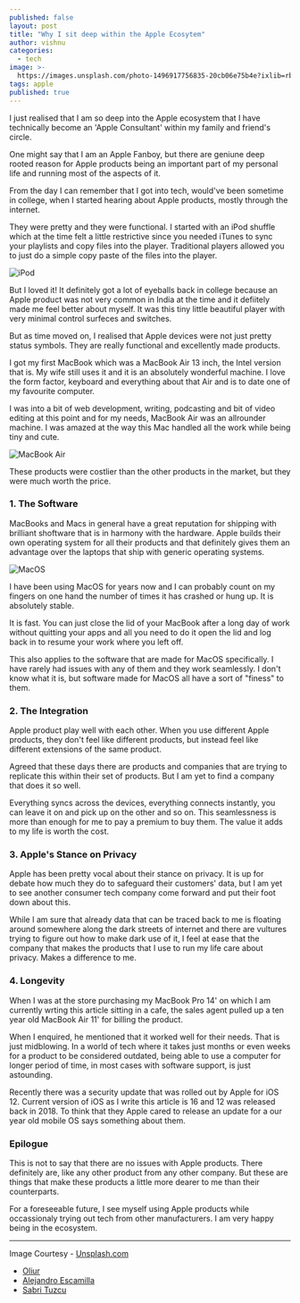 ```yaml
---
published: false
layout: post
title: "Why I sit deep within the Apple Ecosytem"
author: vishnu
categories:
  - tech
image: >-
  https://images.unsplash.com/photo-1496917756835-20cb06e75b4e?ixlib=rb-4.0.3&ixid=MnwxMjA3fDB8MHxwaG90by1wYWdlfHx8fGVufDB8fHx8&auto=format&fit=crop&w=2273&q=80
tags: apple
published: true
---
```

I just realised that I am so deep into the Apple ecosystem that I have technically become an 'Apple Consultant' within my family and friend's circle.

One might say that I am an Apple Fanboy, but there are geniune deep rooted reason for Apple products being an important part of my personal life and running most of the aspects of it.

From the day I can remember that I got into tech, would've been sometime in college, when I started hearing about Apple products, mostly through the internet.

They were pretty and they were functional. I started with an iPod shuffle which at the time felt a little restrictive since you needed iTunes to sync your playlists and copy files into the player. Traditional players allowed you to just do a simple copy paste of the files into the player.

![iPod](https://images.unsplash.com/photo-1485609315582-cfffa02888e8?ixlib=rb-4.0.3&ixid=MnwxMjA3fDB8MHxwaG90by1wYWdlfHx8fGVufDB8fHx8&auto=format&fit=crop&w=2670&q=80)

But I loved it! It definitely got a lot of eyeballs back in college because an Apple product was not very common in India at the time and it defiitely made me feel better about myself. It was this tiny little beautiful player with very minimal control surfeces and switches.

But as time moved on, I realised that Apple devices were not just pretty status symbols. They are really functional and excellently made products.

I got my first MacBook which was a MacBook Air 13 inch, the Intel version that is. My wife still uses it and it is an absolutely wonderful machine. I love the form factor, keyboard and everything about that Air and is to date one of my favourite computer.

I was into a bit of web development, writing, podcasting and bit of video editing at this point and for my needs, MacBook Air was an allrounder machine. I was amazed at the way this Mac handled all the work while being tiny and cute.

![MacBook Air](https://images.unsplash.com/flagged/1/apple-gear-looking-pretty.jpg?ixlib=rb-4.0.3&ixid=MnwxMjA3fDB8MHxwaG90by1wYWdlfHx8fGVufDB8fHx8&auto=format&fit=crop&w=2670&q=80)

These products were costlier than the other products in the market, but they were much worth the price.

### 1. The Software
MacBooks and Macs in general have a great reputation for shipping with brilliant shoftware that is in harmony with the hardware. Apple builds their own operating system for all their products and that definitely gives them an advantage over the laptops that ship with generic operating systems.

![MacOS](https://images.unsplash.com/photo-1558942077-32bb54aac140?ixlib=rb-4.0.3&ixid=MnwxMjA3fDB8MHxwaG90by1wYWdlfHx8fGVufDB8fHx8&auto=format&fit=crop&w=2670&q=80)

I have been using MacOS for years now and I can probably count on my fingers on one hand the number of times it has crashed or hung up. It is absolutely stable. 

It is fast. You can just close the lid of your MacBook after a long day of work without quitting your apps and all you need to do it open the lid and log back in to resume your work where you left off.

This also applies to the software that are made for MacOS specifically. I have rarely had issues with any of them and they work seamlessly. I don't know what it is, but software made for MacOS all have a sort of "finess" to them.

### 2. The Integration
Apple product play well with each other. When you use different Apple products, they don't feel like different products, but instead feel like different extensions of the same product. 

Agreed that these days there are products and companies that are trying to replicate this within their set of products. But I am yet to find a company that does it so well.

Everything syncs across the devices, everything connects instantly, you can leave it on and pick up on the other and so on. This seamlessness is more than enough for me to pay a premium to buy them. The value it adds to my life is worth the cost.

### 3. Apple's Stance on Privacy
Apple has been pretty vocal about their stance on privacy. It is up for debate how much they do to safeguard their customers' data, but I am yet to see another consumer tech company come forward and put their foot down about this.

While I am sure that already data that can be traced back to me is floating around somewhere along the dark streets of internet and there are vultures trying to figure out how to make dark use of it, I feel at ease that the company that makes the products that I use to run my life care about privacy. Makes a difference to me.

### 4. Longevity
When I was at the store purchasing my MacBook Pro 14' on which I am currently wrting this article sitting in a cafe, the sales agent pulled up a ten year old MacBook Air 11' for billing the product. 

When I enquired, he mentioned that it worked well for their needs. That is just midblowing. In a world of tech where it takes just months or even weeks for a product to be considered outdated, being able to use a computer for longer period of time, in most cases with software support, is just astounding.

Recently there was a security update that was rolled out by Apple for iOS 12. Current version of iOS as I write this article is 16 and 12 was released back in 2018. To think that they Apple cared to release an update for a our year old mobile OS says something about them.

### Epilogue
This is not to say that there are no issues with Apple products. There definitely are, like any other product from any other company. But these are things that make these products a little more dearer to me than their counterparts.

For a foreseeable future, I see myself using Apple products while occassionaly trying out tech from other manufacturers. I am very happy being in the ecosystem.

---

Image Courtesy - [Unsplash.com](https://unplash.com)
- [Oliur](https://unsplash.com/@ultralinx)
- [Alejandro Escamilla](https://unsplash.com/@alejandroescamilla)
- [Sabri Tuzcu](https://unsplash.com/@sabrituzcu)